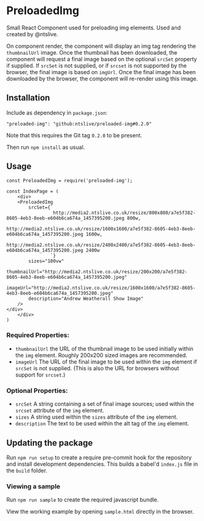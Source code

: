 # PreloadedImg

Small React Component used for preloading img elements. Used and created by @ntslive.

On component render, the component will display an img tag rendering the `thumbnailUrl` image. Once the thumbnail has been downloaded, the component will request a final image based on the optional `srcSet` property if supplied. If `srcSet` is not supplied, or if `srcset` is not supported by the browser, the final image is based on `imgUrl`. Once the final image has been downloaded by the browser, the component will re-render using this image.

## Installation

Include as dependency in `package.json`:

`"preloaded-img": "github:ntslive/preloaded-img#0.2.0"`

Note that this requires the Git tag `0.2.0` to be present.

Then run `npm install` as usual.

## Usage

```
const PreloadedImg = require('preloaded-img');

const IndexPage = (
    <div>
    <PreloadedImg
        srcSet={`
                 http://media2.ntslive.co.uk/resize/800x800/a7e5f382-8605-4eb3-8eeb-e604b6ca674a_1457395200.jpeg 800w,
                 http://media2.ntslive.co.uk/resize/1600x1600/a7e5f382-8605-4eb3-8eeb-e604b6ca674a_1457395200.jpeg 1600w,
                 http://media2.ntslive.co.uk/resize/2400x2400/a7e5f382-8605-4eb3-8eeb-e604b6ca674a_1457395200.jpeg 2400w
                `}
        sizes="100vw"
        thumbnailUrl="http://media2.ntslive.co.uk/resize/200x200/a7e5f382-8605-4eb3-8eeb-e604b6ca674a_1457395200.jpeg"
        imageUrl="http://media2.ntslive.co.uk/resize/1600x1600/a7e5f382-8605-4eb3-8eeb-e604b6ca674a_1457395200.jpeg"
        description="Andrew Weatherall Show Image"
    />
</div>
    </div>
)
```

### Required Properties:

* `thumbnailUrl` the URL of the thumbnail image to be used initially within the `img` element. Roughly 200x200 sized images are recommended.
* `imageUrl` The URL of the final image to be used within the `img` element if `srcSet` is not supplied. (This is also the URL for browsers without support for `srcset`.)

### Optional Properties:

* `srcSet` A string containing a set of final image sources; used within the `srcset` attribute of the `img` element.
* `sizes` A string used within the `sizes` attribute of the `img` element.
* `description` The text to be used within the alt tag of the `img` element.

## Updating the package

Run `npm run setup` to create a require pre-commit hook for the repository and install development dependencies. This builds a babel'd `index.js` file in the `build` folder.

### Viewing a sample

Run `npm run sample` to create the required javascript bundle.

View the working example by opening `sample.html` directly in the browser.
